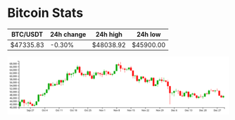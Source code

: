 # Bitcoin Stats

BTC/USDT|24h change|24h high|24h low|
|---|---|---|---|
|$47335.83|-0.30%|$48038.92|$45900.00|

<img src="./chart.svg">

